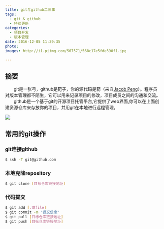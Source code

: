 ```yaml
---
title: git与github二三事
tags:
  - git & github
  - 持续更新
categories:
  - 项目开发
  - 版本管理
date: 2016-12-05 11:39:35
photo: 
images: http://i1.piimg.com/567571/568c17e5fde390f1.jpg

---
```

## 摘要
&ensp;&ensp;&ensp;&ensp;git是一张弓，github是靶子，你的源代码是箭（来自[Jacob Peng](https://www.zhihu.com/people/jacobpeng/answers)）。程序员对版本管理都不陌生，它可以用来记录项目的修改，项目成员之间的沟通和交流。
&ensp;&ensp;&ensp;&ensp;github是一个基于git的开源项目托管平台,它提供了web界面,你可以在上面创建资源仓库来存放你的项目，并用git在本地进行远程管理。
<!--more-->

<!-- HTML方式: 直接在 Markdown 文件中编写 HTML 来调用 -->
<!-- 其中 class="full-image" 是必须的 -->
<a href="http://img.hb.aicdn.com/2495276fbb11a92d56901a0766fb3b53f154b5041c889c-IwBZY3_fw658" target="_blank">
<img src="http://img.hb.aicdn.com/2495276fbb11a92d56901a0766fb3b53f154b5041c889c-IwBZY3_fw658" class="full-image"/>
</a>

## 常用的git操作

### git连接github

```bash
$ ssh -T git@github.com
```
### 本地克隆repository

```bash
$ git clone [目标仓库链接地址]
```
### 代码提交

```bash
$ git add [.或file]
$ git commit -m "提交信息"
$ git pull [目标仓库链接地址]
$ git push [目标仓库链接地址]
```